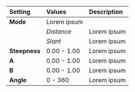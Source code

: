 | Setting       | Values      | Description |
| :------------ | :---------- | :---------- |
| **Mode**      | Lorem ipsum |
|               | *Distance*  | Lorem ipsum |
|               | *Slant*     | Lorem ipsum |
| **Steepness** | 0.00 - 1.00 | Lorem ipsum |
| **A**         | 0.00 - 1.00 | Lorem ipsum |
| **B**         | 0.00 - 1.00 | Lorem ipsum |
| **Angle**     | 0 - 360     | Lorem ipsum |

